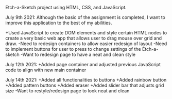 Etch-a-Sketch project using HTML, CSS, and JavaScript.

July 9th 2021:
Although the basic of the assignment is completed, I want to improve this application to the best of my abilities.

+Used JavaScript to create DOM elements and style certain HTML nodes to create a very basic web app that allows user to drag mouse over grid and draw.
-Need to redesign containers to allow easier redesign of layout
-Need to implement buttons for user to press to change settings of the Etch-a-sketch
-Want to redesign page to have a neat and clean style


July 12th 2021:
+Added page container and adjusted previous JavaScript code to align with new main container

July 14th 2021:
+Added all functionalities to buttons
+Added rainbow button
+Added pattern buttons
+Added eraser
+Added slider bar that adjusts grid size
-Want to restyle/redesign page to look neat and clean